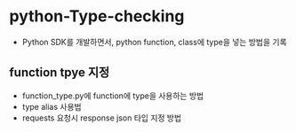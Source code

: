 # python-Type-checking
- Python SDK를 개발하면서, python function, class에 type을 넣는 방법을 기록


## function tpye 지정

- function_type.py에 function에 type을 사용하는 방법 
- type alias 사용법 
- requests 요청시 response json 타입 지정 방법